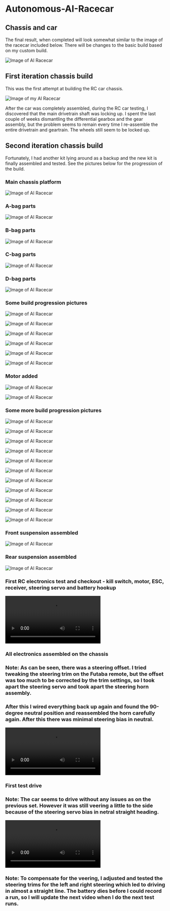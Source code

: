 # Autonomous-AI-Racecar

## Chassis and car ##

The final result, when completed will look somewhat similar to the image of the racecar included below. There will be changes to the basic build based on my custom build.

![Image of AI Racecar](https://github.com/Vthehusky/Autonomous-AI-Racecar/blob/main/Images/1_old.jpeg)

## First iteration chassis build ##

This was the first attempt at building the RC car chassis.

![Image of my AI Racecar](https://github.com/Vthehusky/Autonomous-AI-Racecar/blob/main/Images/77_old.jpeg)

After the car was completely assembled, during the RC car testing, I discovered that the main drivetrain shaft was locking up. I spent the last couple of weeks dismantling the differential gearbox and the gear assembly, but the problem seems to remain every time I re-assemble the entire drivetrain and geartrain. The wheels still seem to be locked up.

## Second iteration chassis build ##

Fortunately, I had another kit lying around as a backup and the new kit is finally assembled and tested. See the pictures below for the progression of the build.

### Main chassis platform ###
![Image of AI Racecar](https://github.com/Vthehusky/Autonomous-AI-Racecar/blob/main/Images/1_new.jpeg)

### A-bag parts ###
![Image of AI Racecar](https://github.com/Vthehusky/Autonomous-AI-Racecar/blob/main/Images/2_new.jpeg)

### B-bag parts ###
![Image of AI Racecar](https://github.com/Vthehusky/Autonomous-AI-Racecar/blob/main/Images/3_new.jpeg)

### C-bag parts ###
![Image of AI Racecar](https://github.com/Vthehusky/Autonomous-AI-Racecar/blob/main/Images/4_new.jpeg)

### D-bag parts ###
![Image of AI Racecar](https://github.com/Vthehusky/Autonomous-AI-Racecar/blob/main/Images/5_new.jpeg)

### Some build progression pictures ###
![Image of AI Racecar](https://github.com/Vthehusky/Autonomous-AI-Racecar/blob/main/Images/6_new.jpeg)

![Image of AI Racecar](https://github.com/Vthehusky/Autonomous-AI-Racecar/blob/main/Images/7_new.jpeg)

![Image of AI Racecar](https://github.com/Vthehusky/Autonomous-AI-Racecar/blob/main/Images/8_new.jpeg)

![Image of AI Racecar](https://github.com/Vthehusky/Autonomous-AI-Racecar/blob/main/Images/9_new.jpeg)

![Image of AI Racecar](https://github.com/Vthehusky/Autonomous-AI-Racecar/blob/main/Images/10_new.jpeg)

![Image of AI Racecar](https://github.com/Vthehusky/Autonomous-AI-Racecar/blob/main/Images/11_new.jpeg)

### Motor added ###
![Image of AI Racecar](https://github.com/Vthehusky/Autonomous-AI-Racecar/blob/main/Images/12_new.jpeg)

![Image of AI Racecar](https://github.com/Vthehusky/Autonomous-AI-Racecar/blob/main/Images/13_new.jpeg)

### Some more build progression pictures ###
![Image of AI Racecar](https://github.com/Vthehusky/Autonomous-AI-Racecar/blob/main/Images/14_new.jpeg)

![Image of AI Racecar](https://github.com/Vthehusky/Autonomous-AI-Racecar/blob/main/Images/15_new.jpeg)

![Image of AI Racecar](https://github.com/Vthehusky/Autonomous-AI-Racecar/blob/main/Images/16_new.jpeg)

![Image of AI Racecar](https://github.com/Vthehusky/Autonomous-AI-Racecar/blob/main/Images/17_new.jpeg)

![Image of AI Racecar](https://github.com/Vthehusky/Autonomous-AI-Racecar/blob/main/Images/18_new.jpeg)

![Image of AI Racecar](https://github.com/Vthehusky/Autonomous-AI-Racecar/blob/main/Images/19_new.jpeg)

![Image of AI Racecar](https://github.com/Vthehusky/Autonomous-AI-Racecar/blob/main/Images/20_new.jpeg)

![Image of AI Racecar](https://github.com/Vthehusky/Autonomous-AI-Racecar/blob/main/Images/21_new.jpeg)

![Image of AI Racecar](https://github.com/Vthehusky/Autonomous-AI-Racecar/blob/main/Images/22_new.jpeg)

![Image of AI Racecar](https://github.com/Vthehusky/Autonomous-AI-Racecar/blob/main/Images/23_new.jpeg)

![Image of AI Racecar](https://github.com/Vthehusky/Autonomous-AI-Racecar/blob/main/Images/24_new.jpeg)

### Front suspension assembled ###
![Image of AI Racecar](https://github.com/Vthehusky/Autonomous-AI-Racecar/blob/main/Images/25_new.jpeg)

### Rear suspension assembled ###
![Image of AI Racecar](https://github.com/Vthehusky/Autonomous-AI-Racecar/blob/main/Images/26_new.jpeg)

### First RC electronics test and checkout - kill switch, motor, ESC, receiver, steering servo and battery hookup ###
![Image of AI Racecar](https://github.com/Vthehusky/Autonomous-AI-Racecar/blob/main/Images/27_new.mov)

### All electronics assembled on the chassis ###
### Note: As can be seen, there was a steering offset. I tried tweaking the steering trim on the Futaba remote, but the offset was too much to be corrected by the trim settings, so I took apart the steering servo and took apart the steering horn assembly. ###
###       After this I wired everything back up again and found the 90-degree neutral position and reassembled the horn carefully again. After this there was minimal steering bias in neutral. ###
![Image of AI Racecar](https://github.com/Vthehusky/Autonomous-AI-Racecar/blob/main/Images/28_new.mov)

### First test drive ###
### Note: The car seems to drive without any issues as on the previous set. However it was still veering a little to the side because of the steering servo bias in netral straight heading. ###

![Image of AI Racecar](https://github.com/Vthehusky/Autonomous-AI-Racecar/blob/main/Images/29_new.mov)

### Note: To compensate for the veering, I adjusted and tested the steering trims for the left and right steering which led to driving in almost a straight line. The battery dies before I could record a run, so I will update the next video when I do the next test runs. ###
